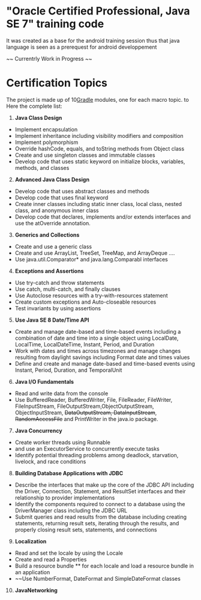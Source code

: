 # "Oracle Certified Professional, Java SE 7" training code 
It was created as a base for the android training session thus that java language is seen as a prerequest for android developpement



~~ Currentrly Work in Progress ~~

# Certification Topics

The project is made up of 10[Gradle](https://gradle.org/) modules, one for each macro topic. to Here the complete list:

1. **Java Class Design**
  * Implement encapsulation
  * Implement inheritance including visibility modifiers and composition
  * Implement polymorphism
  * Override hashCode, equals, and toString methods from Object class
  * Create and use singleton classes and immutable classes
  * Develop code that uses static keyword on initialize blocks, variables, methods, and classes
2. **Advanced Java Class Design**
  * Develop code that uses abstract classes and methods
  * Develop code that uses final keyword
  * Create inner classes including static inner class, local class, nested class, and anonymous inner class
  * Develop code that declares, implements and/or extends interfaces and use the atOverride annotation.
3. **Generics and Collections**
  * Create and use a generic class
  * Create and use ArrayList, TreeSet, TreeMap, and ArrayDeque ....
  * Use java.util.Comparator* and java.lang.Comparabl
    interfaces
4. **Exceptions and Assertions**
  * Use try-catch and throw statements
  * Use catch, multi-catch, and finally clauses
  * Use Autoclose resources with a try-with-resources statement
  * Create custom exceptions and Auto-closeable resources
  * Test invariants by using assertions
5. **Use Java SE 8 Date/Time API**
  * Create and manage date-based and time-based events including a combination of date and time into a single object using LocalDate, LocalTime, LocalDateTime, Instant,  Period, and Duration
  * Work with dates and times across timezones and manage changes resulting from daylight savings including Format date and times values
  * Define and create and manage date-based and time-based events using Instant, Period, Duration, and TemporalUnit
6. **Java I/O Fundamentals**
  * Read and write data from the console
  * Use BufferedReader, BufferedWriter, File, FileReader, FileWriter, FileInputStream, FileOutputStream,ObjectOutputStream, ObjectInputStream, ~~DataOutputStream,     	  	DataInputStream~~, ~~RandomAccessFile~~ and PrintWriter in the java.io package.
7. **Java Concurrency**
  * Create worker threads using Runnable
  * and use an ExecutorService to concurrently execute tasks
  * Identify potential threading problems among deadlock, starvation, livelock, and race conditions
8. **Building Database Applications with JDBC**
  * Describe the interfaces that make up the core of the JDBC API including the Driver, Connection, Statement, and ResultSet interfaces and their relationship to provider implementations
  * Identify the components required to connect to a database using the DriverManager class including the JDBC URL
  * Submit queries and read results from the database including creating statements, returning result sets, iterating through the results, and properly closing result sets, statements, and connections
9. **Localization**
  * Read and set the locale by using the Locale
  * Create and read a Properties
  * Build a resource bundle ** for each locale and load a resource bundle in an application
  * ~~Use NumberFormat, DateFormat and SimpleDateFormat classes
10. **JavaNetworking**
